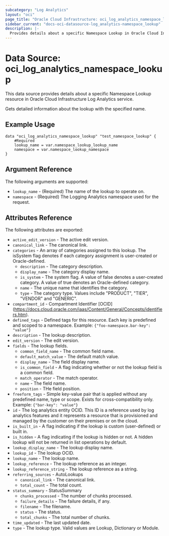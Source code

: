 ```yaml
---
subcategory: "Log Analytics"
layout: "oci"
page_title: "Oracle Cloud Infrastructure: oci_log_analytics_namespace_lookup"
sidebar_current: "docs-oci-datasource-log_analytics-namespace_lookup"
description: |-
  Provides details about a specific Namespace Lookup in Oracle Cloud Infrastructure Log Analytics service
---
```


# Data Source: oci_log_analytics_namespace_lookup
This data source provides details about a specific Namespace Lookup resource in Oracle Cloud Infrastructure Log Analytics service.

Gets detailed information about the lookup with the specified name.


## Example Usage

```hcl
data "oci_log_analytics_namespace_lookup" "test_namespace_lookup" {
	#Required
	lookup_name = var.namespace_lookup_lookup_name
	namespace = var.namespace_lookup_namespace
}
```

## Argument Reference

The following arguments are supported:

* `lookup_name` - (Required) The name of the lookup to operate on.
* `namespace` - (Required) The Logging Analytics namespace used for the request. 


## Attributes Reference

The following attributes are exported:

* `active_edit_version` - The active edit version.
* `canonical_link` - The canonical link.
* `categories` - An array of categories assigned to this lookup. The isSystem flag denotes if each category assignment is user-created or Oracle-defined. 
    * `description` - The category description.
    * `display_name` - The category display name.
    * `is_system` - The system flag. A value of false denotes a user-created category. A value of true denotes an Oracle-defined category. 
    * `name` - The unique name that identifies the category.
    * `type` - The category type. Values include "PRODUCT", "TIER", "VENDOR" and "GENERIC".
* `compartment_id` - Compartment Identifier [OCID] (https://docs.cloud.oracle.com/iaas/Content/General/Concepts/identifiers.htm).
* `defined_tags` - Defined tags for this resource. Each key is predefined and scoped to a namespace. Example: `{"foo-namespace.bar-key": "value"}` 
* `description` - The lookup description.
* `edit_version` - The edit version.
* `fields` - The lookup fields.
    * `common_field_name` - The common field name.
    * `default_match_value` - The default match value.
    * `display_name` - The field display name.
    * `is_common_field` - A flag indicating whether or not the lookup field is a common field. 
    * `match_operator` - The match operator.
    * `name` - The field name.
    * `position` - THe field position.
* `freeform_tags` - Simple key-value pair that is applied without any predefined name, type or scope. Exists for cross-compatibility only. Example: `{"bar-key": "value"}` 
* `id` - The log analytics entity OCID. This ID is a reference used by log analytics features and it represents a resource that is provisioned and managed by the customer on their premises or on the cloud. 
* `is_built_in` - A flag indicating if the lookup is custom (user-defined) or built in. 
* `is_hidden` - A flag indicating if the lookup is hidden or not.  A hidden lookup will not be returned in list operations by default. 
* `lookup_display_name` - The lookup display name.
* `lookup_id` - The lookup OCID.
* `lookup_name` - The lookup name.
* `lookup_reference` - The lookup reference as an integer.
* `lookup_reference_string` - The lookup reference as a string.
* `referring_sources` - AutoLookups
    * `canonical_link` - The canonical link.
    * `total_count` - The total count.
* `status_summary` - StatusSummary
    * `chunks_processed` - The number of chunks processed.
    * `failure_details` - The failure details, if any.
    * `filename` - The filename.
    * `status` - The status.
    * `total_chunks` - The total number of chunks.
* `time_updated` - The last updated date.
* `type` - The lookup type. Valid values are Lookup, Dictionary or Module.

